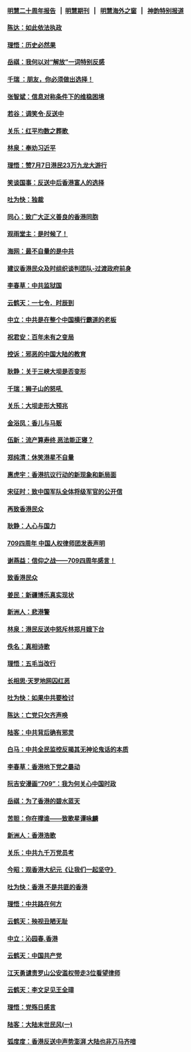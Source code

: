 #### [明慧二十周年报告](https://github.com/gfw-breaker/mh-reports/blob/master/README.md?t=07171136) &nbsp;&nbsp;|&nbsp;&nbsp;[明慧期刊](https://github.com/gfw-breaker/mh-qikan) &nbsp;&nbsp;|&nbsp;&nbsp; [明慧海外之窗](https://github.com/gfw-breaker/mh-news/blob/master/README.md?t=07171136) &nbsp;&nbsp;|&nbsp;&nbsp; [神韵特别报道](https://github.com/gfw-breaker/mh-news/blob/master/shenyun.md?t=07171136) 

#### [陈达：如此依法执政](../pages/nsc993/n11388999.md?t=07171136) 

#### [理悟：历史必然果](../pages/nsc993/n11388741.md?t=07171136) 

#### [岳祺：我何以对“解放”一词特别反感](../pages/nsc993/n11385696.md?t=07171136) 

#### [千瑞 ：朋友，你必须做出选择！](../pages/nsc993/n11384949.md?t=07171136) 

#### [张智斌：信息对称条件下的维稳困境](../pages/nsc993/n11384812.md?t=07171136) 

#### [若谷：调笑令‧反送中](../pages/nsc993/n11383745.md?t=07171136) 

#### [关乐：红平均数之葬歌 ](../pages/nsc993/n11383498.md?t=07171136) 

#### [林泉：奉劝习近平](../pages/nsc993/n11383487.md?t=07171136) 

#### [理悟：赞7月7日港民23万九龙大游行](../pages/nsc993/n11383473.md?t=07171136) 

#### [笑谈国事：反送中后香港富人的选择](../pages/nsc993/n11382020.md?t=07171136) 

#### [吐为快：独裁](../pages/nsc993/n11382755.md?t=07171136) 

#### [同心：致广大正义善良的香港同胞](../pages/nsc993/n11382745.md?t=07171136) 

#### [观雨堂主：是时候了！](../pages/nsc993/n11382737.md?t=07171136) 

#### [海网：最不自量的是中共](../pages/nsc993/n11380440.md?t=07171136) 

#### [建议香港民众及时组织谈判团队-过渡政府前身](../pages/nsc993/n11379909.md?t=07171136) 

#### [李春草：中共监狱国](../pages/nsc993/n11378989.md?t=07171136) 

#### [云鹤天：一七令．时辰到](../pages/nsc993/n11379260.md?t=07171136) 

#### [中立：中共是在整个中国横行霸道的老板](../pages/nsc993/n11378382.md?t=07171136) 

#### [祝君安：百年未有之变局](../pages/nsc993/n11378376.md?t=07171136) 

#### [控诉：邪恶的中国大陆的教育](../pages/nsc993/n11378344.md?t=07171136) 

#### [耿静：关于三峡大坝是否变形](../pages/nsc993/n11375879.md?t=07171136) 

#### [千瑞：狮子山的怒吼 ](../pages/nsc993/n11375644.md?t=07171136) 

#### [关乐：大坝走形大预兆](../pages/nsc993/n11375629.md?t=07171136) 

#### [金浴凤：香儿与马贩](../pages/nsc993/n11375580.md?t=07171136) 

#### [伍新：流产算寿终  恶法能正寝？](../pages/nsc993/n11375581.md?t=07171136) 

#### [郑纯清：休笑港星不自量](../pages/nsc993/n11375555.md?t=07171136) 

#### [惠虎宇：香港抗议行动的新现象和新局面](../pages/nsc993/n11375501.md?t=07171136) 

#### [宋征时：致中国军队全体将级军官的公开信](../pages/nsc993/n11373354.md?t=07171136) 

#### [再致香港民众](../pages/nsc993/n11373870.md?t=07171136) 

#### [耿静：人心与国力](../pages/nsc993/n11373759.md?t=07171136) 

#### [709四周年 中国人权律师团发表声明](../pages/nsc993/n11373565.md?t=07171136) 

#### [谢燕益：信仰之战——709四周年感言！](../pages/nsc993/n11373388.md?t=07171136) 

#### [致香港民众](../pages/nsc993/n11373286.md?t=07171136) 

#### [姜民：新疆博乐真实现状](../pages/nsc993/n11371223.md?t=07171136) 

#### [新洲人：悲港警](../pages/nsc993/n11371174.md?t=07171136) 

#### [林泉：港民反送中怒斥林郑月娥下台](../pages/nsc993/n11370676.md?t=07171136) 

#### [佚名：真相诗歌](../pages/nsc993/n11370666.md?t=07171136) 

#### [理悟：五毛当改行](../pages/nsc993/n11369314.md?t=07171136) 

#### [长相思‧天罗地网囚红恶](../pages/nsc993/n11368444.md?t=07171136) 

#### [吐为快：如果中共要检讨](../pages/nsc993/n11368441.md?t=07171136) 

#### [陈达：亡党只欠齐声唤](../pages/nsc993/n11367838.md?t=07171136) 

#### [陆客：中共背后确有邪灵](../pages/nsc993/n11365263.md?t=07171136) 

#### [白马：中共全民监控反揭其无神论鬼话的本质](../pages/nsc993/n11365236.md?t=07171136) 

#### [李春草：香港地下党之暴动](../pages/nsc993/n11365210.md?t=07171136) 

#### [阮吉安漫画“709”：我为何关心中国时政](../pages/nsc993/n11362127.md?t=07171136) 

#### [岳祺：为了香港的碧水蓝天](../pages/nsc993/n11362627.md?t=07171136) 

#### [苦胆：你在撑谁——致歌星谭咏麟](../pages/nsc993/n11361348.md?t=07171136) 

#### [新洲人：香港浩歌](../pages/nsc993/n11361334.md?t=07171136) 

#### [关乐：中共九千万党员考](../pages/nsc993/n11361304.md?t=07171136) 

#### [今昭：观香港大纪元《让我们一起坚守》](../pages/nsc993/n11361244.md?t=07171136) 

#### [吐为快：香港  不是共匪的香港](../pages/nsc993/n11360918.md?t=07171136) 

#### [理悟：中共路在何方](../pages/nsc993/n11360509.md?t=07171136) 

#### [云鹤天：殃视丑陋无耻](../pages/nsc993/n11358872.md?t=07171136) 

#### [中立：沁园春.香港](../pages/nsc993/n11358843.md?t=07171136) 

#### [云鹤天：中国共产党](../pages/nsc993/n11356465.md?t=07171136) 

#### [江天勇谴责罗山公安滥权带走3位看望律师](../pages/nsc993/n11356042.md?t=07171136) 

#### [云鹤天：李文足见王全璋](../pages/nsc993/n11355225.md?t=07171136) 

#### [理悟：党殇日感言](../pages/nsc993/n11354531.md?t=07171136) 

#### [陆客：大陆末世民风(一)](../pages/nsc993/n11354496.md?t=07171136) 

#### [弧度度：香港反送中声势澎湃 大陆也非万马齐喑](../pages/nsc993/n11352991.md?t=07171136) 

